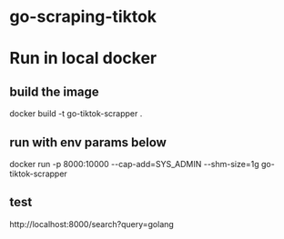 # go-scraping-tiktok

# Run in local docker

## build the image
docker build -t go-tiktok-scrapper .

## run with env params below
docker run -p 8000:10000 --cap-add=SYS_ADMIN --shm-size=1g go-tiktok-scrapper

## test
http://localhost:8000/search?query=golang